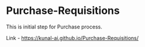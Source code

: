 # Purchase-Requisitions
This is initial step for Purchase process.

Link - https://kunal-ai.github.io/Purchase-Requisitions/
